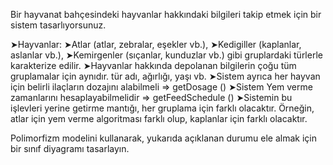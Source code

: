 Bir hayvanat bahçesindeki hayvanlar hakkındaki bilgileri takip etmek için bir sistem tasarlıyorsunuz.

  ➤Hayvanlar:
  ➤Atlar (atlar, zebralar, eşekler vb.),
  ➤Kedigiller (kaplanlar, aslanlar vb.),
  ➤Kemirgenler (sıçanlar, kunduzlar vb.) gibi gruplardaki türlerle karakterize edilir.
  ➤Hayvanlar hakkında depolanan bilgilerin çoğu tüm gruplamalar için aynıdır.
  tür adı, ağırlığı, yaşı vb.
  ➤Sistem ayrıca her hayvan için belirli ilaçların dozajını alabilmeli => getDosage ()
  ➤Sistem Yem verme zamanlarını hesaplayabilmelidir => getFeedSchedule ()
  ➤Sistemin bu işlevleri yerine getirme mantığı, her gruplama için farklı olacaktır. Örneğin, atlar için yem verme algoritması farklı olup, kaplanlar için farklı         olacaktır.

Polimorfizm modelini kullanarak, yukarıda açıklanan durumu ele almak için bir sınıf diyagramı tasarlayın.

